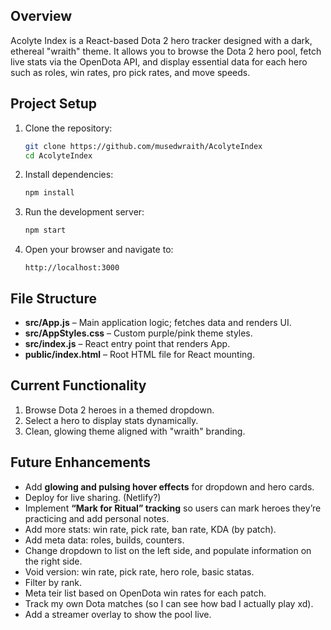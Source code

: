 ## Overview
Acolyte Index is a React-based Dota 2 hero tracker designed with a dark, ethereal "wraith" theme. It allows you to browse the Dota 2 hero pool, fetch live stats via the OpenDota API, and display essential data for each hero such as roles, win rates, pro pick rates, and move speeds.

## Project Setup
1. Clone the repository:
   ```bash
   git clone https://github.com/musedwraith/AcolyteIndex
   cd AcolyteIndex
   ```
2. Install dependencies:
   ```bash
   npm install
   ```
3. Run the development server:
   ```bash
   npm start
   ```
4. Open your browser and navigate to:
   ```
   http://localhost:3000
   ```

## File Structure
- **src/App.js** – Main application logic; fetches data and renders UI.
- **src/AppStyles.css** – Custom purple/pink theme styles.
- **src/index.js** – React entry point that renders App.
- **public/index.html** – Root HTML file for React mounting.

## Current Functionality
1. Browse Dota 2 heroes in a themed dropdown.
2. Select a hero to display stats dynamically.
3. Clean, glowing theme aligned with "wraith" branding.

## Future Enhancements
- Add **glowing and pulsing hover effects** for dropdown and hero cards.
- Deploy for live sharing. (Netlify?)
- Implement **“Mark for Ritual” tracking** so users can mark heroes they’re practicing and add personal notes.
- Add more stats: win rate, pick rate, ban rate, KDA (by patch).
- Add meta data: roles, builds, counters.
- Change dropdown to list on the left side, and populate information on the right side.
- Void version: win rate, pick rate, hero role, basic statas.
- Filter by rank.
- Meta teir list based on OpenDota win rates for each patch.
- Track my own Dota matches (so I can see how bad I actually play xd).
- Add a streamer overlay to show the pool live.